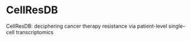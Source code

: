 # CellResDB
CellResDB: deciphering cancer therapy resistance via patient-level single-cell transcriptomics
